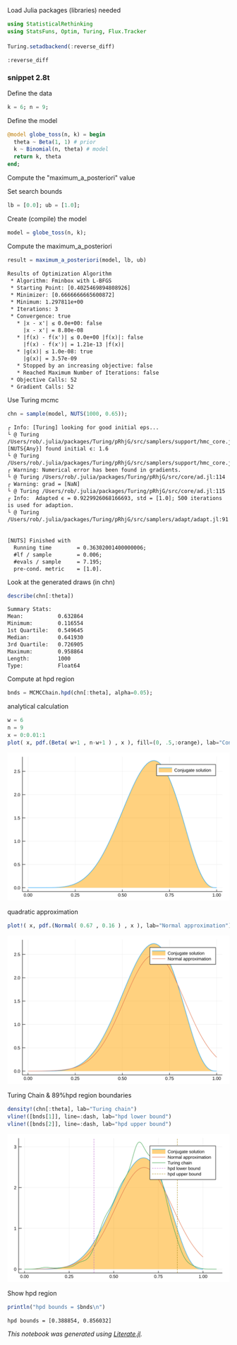 
Load Julia packages (libraries) needed


```julia
using StatisticalRethinking
using StatsFuns, Optim, Turing, Flux.Tracker

Turing.setadbackend(:reverse_diff)
```




    :reverse_diff



### snippet 2.8t

Define the data


```julia
k = 6; n = 9;
```

Define the model


```julia
@model globe_toss(n, k) = begin
  theta ~ Beta(1, 1) # prior
  k ~ Binomial(n, theta) # model
  return k, theta
end;
```

Compute the "maximum_a_posteriori" value

Set search bounds


```julia
lb = [0.0]; ub = [1.0];
```

Create (compile) the model


```julia
model = globe_toss(n, k);
```

Compute the maximum_a_posteriori


```julia
result = maximum_a_posteriori(model, lb, ub)
```




    Results of Optimization Algorithm
     * Algorithm: Fminbox with L-BFGS
     * Starting Point: [0.4025469894808926]
     * Minimizer: [0.6666666665600872]
     * Minimum: 1.297811e+00
     * Iterations: 3
     * Convergence: true
       * |x - x'| ≤ 0.0e+00: false 
         |x - x'| = 8.80e-08 
       * |f(x) - f(x')| ≤ 0.0e+00 |f(x)|: false
         |f(x) - f(x')| = 1.21e-13 |f(x)|
       * |g(x)| ≤ 1.0e-08: true 
         |g(x)| = 3.57e-09 
       * Stopped by an increasing objective: false
       * Reached Maximum Number of Iterations: false
     * Objective Calls: 52
     * Gradient Calls: 52



Use Turing mcmc


```julia
chn = sample(model, NUTS(1000, 0.65));
```

    ┌ Info: [Turing] looking for good initial eps...
    └ @ Turing /Users/rob/.julia/packages/Turing/pRhjG/src/samplers/support/hmc_core.jl:246
    [NUTS{Any}] found initial ϵ: 1.6
    └ @ Turing /Users/rob/.julia/packages/Turing/pRhjG/src/samplers/support/hmc_core.jl:291
    ┌ Warning: Numerical error has been found in gradients.
    └ @ Turing /Users/rob/.julia/packages/Turing/pRhjG/src/core/ad.jl:114
    ┌ Warning: grad = [NaN]
    └ @ Turing /Users/rob/.julia/packages/Turing/pRhjG/src/core/ad.jl:115
    ┌ Info:  Adapted ϵ = 0.9229926068166693, std = [1.0]; 500 iterations is used for adaption.
    └ @ Turing /Users/rob/.julia/packages/Turing/pRhjG/src/samplers/adapt/adapt.jl:91


    [NUTS] Finished with
      Running time        = 0.36302001400000006;
      #lf / sample        = 0.006;
      #evals / sample     = 7.195;
      pre-cond. metric    = [1.0].


Look at the generated draws (in chn)


```julia
describe(chn[:theta])
```

    Summary Stats:
    Mean:           0.632864
    Minimum:        0.116554
    1st Quartile:   0.549645
    Median:         0.641930
    3rd Quartile:   0.726905
    Maximum:        0.958864
    Length:         1000
    Type:           Float64


Compute at hpd region


```julia
bnds = MCMCChain.hpd(chn[:theta], alpha=0.05);
```

analytical calculation


```julia
w = 6
n = 9
x = 0:0.01:1
plot( x, pdf.(Beta( w+1 , n-w+1 ) , x ), fill=(0, .5,:orange), lab="Conjugate solution")
```




![svg](output_21_0.svg)



quadratic approximation


```julia
plot!( x, pdf.(Normal( 0.67 , 0.16 ) , x ), lab="Normal approximation")
```




![svg](output_23_0.svg)



Turing Chain &  89%hpd region boundaries


```julia
density!(chn[:theta], lab="Turing chain")
vline!([bnds[1]], line=:dash, lab="hpd lower bound")
vline!([bnds[2]], line=:dash, lab="hpd upper bound")
```




![svg](output_25_0.svg)



Show hpd region


```julia
println("hpd bounds = $bnds\n")
```

    hpd bounds = [0.388854, 0.856032]
    


*This notebook was generated using [Literate.jl](https://github.com/fredrikekre/Literate.jl).*
